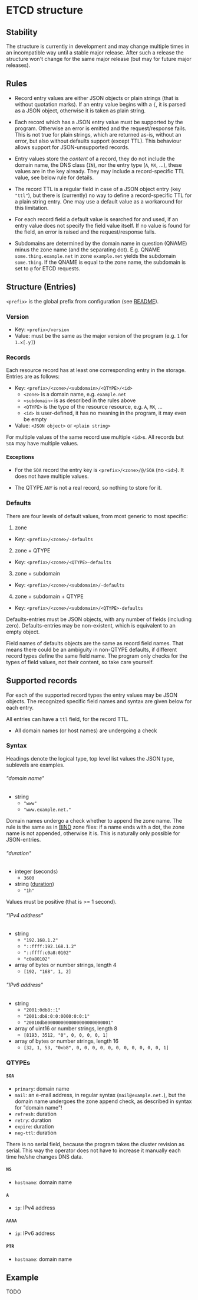 # ETCD structure

## Stability

The structure is currently in development and may change multiple times in an incompatible
way until a stable major release. After such a release the structure won't change
for the same major release (but may for future major releases).

## Rules

* Record entry values are either JSON objects or plain strings (that is without
quotation marks). If an entry value begins with a `{`, it is parsed as a JSON object,
otherwise it is taken as plain string.

* Each record which has a JSON entry value must be supported by the program.
Otherwise an error is emitted and the request/response fails. This is not true for plain strings,
which are returned as-is, without an error, but also without defaults support (except TTL).
This behaviour allows support for JSON-unsupported records.

* Entry values store the *content* of a record, they do not include the domain name,
the DNS class (`IN`), nor the entry type (`A`, `MX`, &hellip;), these values are
in the key already. They may include a record-specific TTL value, see below rule for details.

* The record TTL is a regular field in case of a JSON object entry (key `"ttl"`), but there
is (currently) no way to define a record-specific TTL for a plain string entry.
One may use a default value as a workaround for this limitation.

* For each record field a default value is searched for and used, if an entry value
does not specify the field value itself. If no value is found for the field,
an error is raised and the request/response fails.

* Subdomains are determined by the domain name in question (QNAME) minus the zone name
(and the separating dot). E.g. QNAME `some.thing.example.net` in zone `example.net`
yields the subdomain `some.thing`.
If the QNAME is equal to the zone name, the subdomain is set to `@` for ETCD requests.

## Structure (Entries)

`<prefix>` is the global prefix from configuration (see [README](README.md)).

### Version

* Key: `<prefix>/version`
* Value: must be the same as the major version of the program (e.g. `1` for `1.x[.y]`)

### Records

Each resource record has at least one corresponding entry in the storage.
Entries are as follows:

* Key: `<prefix>/<zone>/<subdomain>/<QTYPE>/<id>`
  * `<zone>` is a domain name, e.g. `example.net`
  * `<subdomain>` is as described in the rules above
  * `<QTYPE>` is the type of the resource resource, e.g. `A`, `MX`, &hellip;
  * `<id>` is user-defined, it has no meaning in the program, it may even be empty
* Value: `<JSON object>` or `<plain string>`

For multiple values of the same record use multiple `<id>`s. All records
but `SOA` may have multiple values.

#### Exceptions

* For the `SOA` record the entry key is `<prefix>/<zone>/@/SOA` (no `<id>`).
It does not have multiple values.

* The QTYPE `ANY` is not a real record, so nothing to store for it.

### Defaults

There are four levels of default values, from most generic to most specific:

1. zone
  * Key: `<prefix>/<zone>/-defaults`
2. zone + QTYPE
  * Key: `<prefix>/<zone>/<QTYPE>-defaults`
3. zone + subdomain
  * Key: `<prefix>/<zone>/<subdomain>/-defaults`
4. zone + subdomain + QTYPE
  * Key: `<prefix>/<zone>/<subdomain>/<QTYPE>-defaults`

Defaults-entries must be JSON objects, with any number of fields (including zero).
Defaults-entries may be non-existent, which is equivalent to an empty object.

Field names of defaults objects are the same as record field names. That means there could
be an ambiguity in non-QTYPE defaults, if different record types define the same
field name. The program only checks for the types of field values, not their content,
so take care yourself.

## Supported records

For each of the supported record types the entry values may be JSON objects. The recognized
specific field names and syntax are given below for each entry.

All entries can have a `ttl` field, for the record TTL.

* All domain names (or host names) are undergoing a check

### Syntax

Headings denote the logical type, top level list values the JSON type, sublevels are examples.

###### "domain name"
* string
  * `"www"`
  * `"www.example.net."`

Domain names undergo a check whether to append the zone name.
The rule is the same as in [BIND][] zone files: if a name ends with a dot, the zone
name is not appended, otherwise it is. This is naturally only possible for JSON-entries.

###### "duration"
* integer (seconds)
  * `3600`
* string ([duration][tdur])
  * `"1h"`

Values must be positive (that is >= 1 second).

###### "IPv4 address"
* string
  * `"192.168.1.2"`
  * `"::ffff:192.168.1.2"`
  * `"::ffff:c0a8:0102"`
  * `"c0a80102"`
* array of bytes or number strings, length 4
  * `[192, "168", 1, 2]`

###### "IPv6 address"
* string
  * `"2001:0db8::1"`
  * `"2001:db8:0:0:0000:0:0:1"`
  * `"20010db8000000000000000000000001"`
* array of uint16 or number strings, length 8
  * `[8193, 3512, "0", 0, 0, 0, 0, 1]`
* array of bytes or number strings, length 16
  * `[32, 1, 53, "0xb8", 0, 0, 0, 0, 0, 0, 0, 0, 0, 0, 0, 1]`

### QTYPEs

#### `SOA`

* `primary`: domain name
* `mail`: an e-mail address, in regular syntax (`mail@example.net.`), but the domain name undergoes the zone append check, as described in syntax for "domain name"!
* `refresh`: duration
* `retry`: duration
* `expire`: duration
* `neg-ttl`: duration

There is no serial field, because the program takes the cluster revision as serial.
This way the operator does not have to increase it manually each time he/she changes DNS data.

#### `NS`
* `hostname`: domain name

#### `A`
* `ip`: IPv4 address

#### `AAAA`
* `ip`: IPv6 address

#### `PTR`
* `hostname`: domain name

## Example

TODO

[bind]: https://www.isc.org/downloads/bind/
[tdur]: https://golang.org/pkg/time/#ParseDuration
